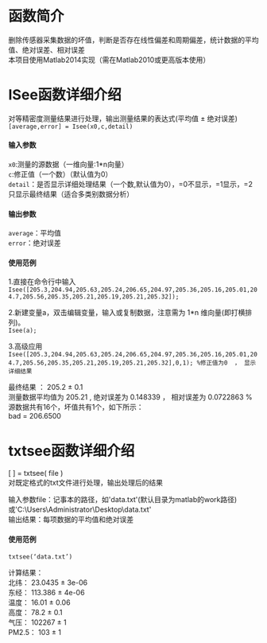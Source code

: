 # 函数简介
删除传感器采集数据的坏值，判断是否存在线性偏差和周期偏差，统计数据的平均值、绝对误差、相对误差  
本项目使用Matlab2014实现（需在Matlab2010或更高版本使用）

# ISee函数详细介绍
对等精密度测量结果进行处理，输出测量结果的表达式(平均值 ± 绝对误差)  
`[average,error] = Isee(x0,c,detail)`
#### 输入参数
`x0`:测量的源数据（一维向量:1*n向量）  
`c`:修正值（一个数）（默认值为0）  
`detail`：是否显示详细处理结果（一个数,默认值为0），=0不显示，=1显示，=2只显示最终结果（适合多类别数据分析）  
#### 输出参数  
`average`：平均值  
`error`：绝对误差  
#### 使用范例  
 1.直接在命令行中输入
`Isee([205.3,204.94,205.63,205.24,206.65,204.97,205.36,205.16,205.01,204.7,205.56,205.35,205.21,205.19,205.21,205.32]);`

 2.新建变量a，双击编辑变量，输入或复制数据，注意需为 1*n 维向量(即打横排列)。  
   `Isee(a);`  
   
 3.高级应用  
   `Isee([205.3,204.94,205.63,205.24,206.65,204.97,205.36,205.16,205.01,204.7,205.56,205.35,205.21,205.19,205.21,205.32],0,1);
   %修正值为0  ， 显示详细结果`
   
最终结果 ： 205.2 ± 0.1  
测量数据平均值为 205.21  ,  绝对误差为 0.148339 ， 相对误差为 0.0722863 %  
源数据共有16个，坏值共有1个，如下所示：  
bad =  206.6500  
  
 # txtsee函数详细介绍
\[ \] = txtsee( file )  
 对既定格式的txt文件进行处理，输出处理后的结果  
 
输入参数file：记事本的路径，如'data.txt'(默认目录为matlab的work路径)或'C:\Users\Administrator\Desktop\data.txt'  
输出结果：每项数据的平均值和绝对误差  

#### 使用范例
`txtsee(‘data.txt’) `

计算结果：  
北纬： 23.0435 ± 3e-06  
东经： 113.386 ± 4e-06  
温度： 16.01 ± 0.06  
高度： 78.2 ± 0.1  
气压： 102267 ± 1  
PM2.5： 103 ± 1  
